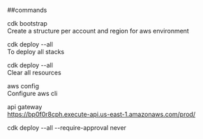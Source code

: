 ##commands

cdk bootstrap<br>
Create a structure per account and region for aws environment

cdk deploy --all<br>
To deploy all stacks

cdk deploy --all<br>
Clear all resources

aws config<br>
Configure aws cli

api gateway<br>
https://bp0f0r8cph.execute-api.us-east-1.amazonaws.com/prod/

cdk deploy --all --require-approval never<br>
